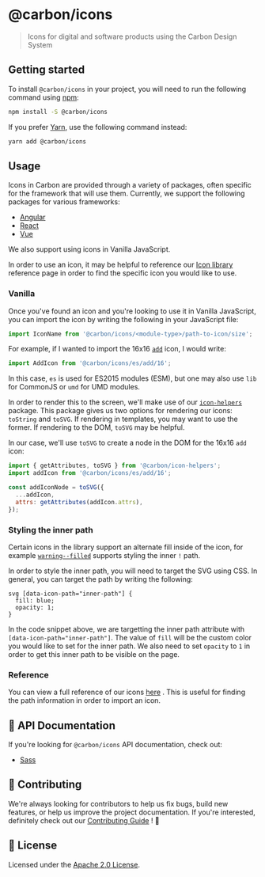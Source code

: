# @carbon/icons

> Icons for digital and software products using the Carbon Design System

## Getting started

To install `@carbon/icons` in your project, you will need to run the following
command using [npm](https://www.npmjs.com/):

```bash
npm install -S @carbon/icons
```

If you prefer [Yarn](https://yarnpkg.com/en/), use the following command
instead:

```bash
yarn add @carbon/icons
```

## Usage

Icons in Carbon are provided through a variety of packages, often specific for
the framework that will use them. Currently, we support the following packages
for various frameworks:

- [Angular](../icons-angular)
- [React](../icons-react)
- [Vue](../icons-vue)

We also support using icons in Vanilla JavaScript.

In order to use an icon, it may be helpful to reference our
[Icon library](https://carbon-elements.netlify.com/icons/examples/preview/)
reference page in order to find the specific icon you would like to use.

### Vanilla

Once you've found an icon and you're looking to use it in Vanilla JavaScript,
you can import the icon by writing the following in your JavaScript file:

```js
import IconName from '@carbon/icons/<module-type>/path-to-icon/size';
```

For example, if I wanted to import the 16x16
[`add`](https://carbon-elements.netlify.com/icons/examples/preview/#16%2Fadd)
icon, I would write:

```js
import AddIcon from '@carbon/icons/es/add/16';
```

In this case, `es` is used for ES2015 modules (ESM), but one may also use `lib`
for CommonJS or `umd` for UMD modules.

In order to render this to the screen, we'll make use of our
[`icon-helpers`](../packages/icon-helpers) package. This package gives us two
options for rendering our icons: `toString` and `toSVG`. If rendering in
templates, you may want to use the former. If rendering to the DOM, `toSVG` may
be helpful.

In our case, we'll use `toSVG` to create a node in the DOM for the 16x16 `add`
icon:

```js
import { getAttributes, toSVG } from '@carbon/icon-helpers';
import addIcon from '@carbon/icons/es/add/16';

const addIconNode = toSVG({
  ...addIcon,
  attrs: getAttributes(addIcon.attrs),
});
```

### Styling the inner path

Certain icons in the library support an alternate fill inside of the icon, for
example
[`warning--filled`](https://carbon-elements.netlify.com/icons/examples/preview/#16%2Fwarning--filled)
supports styling the inner `!` path.

In order to style the inner path, you will need to target the SVG using CSS. In
general, you can target the path by writing the following:

```
svg [data-icon-path="inner-path"] {
  fill: blue;
  opacity: 1;
}
```

In the code snippet above, we are targetting the inner path attribute with
`[data-icon-path="inner-path"]`. The value of `fill` will be the custom color
you would like to set for the inner path. We also need to set `opacity` to `1`
in order to get this inner path to be visible on the page.

### Reference

You can view a full reference of our icons
[here](https://carbon-elements.netlify.com/icons/examples/preview/) . This is
useful for finding the path information in order to import an icon.

## 📖 API Documentation

If you're looking for `@carbon/icons` API documentation, check out:

- [Sass](./docs/sass.md)

## 🙌 Contributing

We're always looking for contributors to help us fix bugs, build new features,
or help us improve the project documentation. If you're interested, definitely
check out our [Contributing Guide](/.github/CONTRIBUTING.md) ! 👀

## 📝 License

Licensed under the [Apache 2.0 License](/LICENSE).
